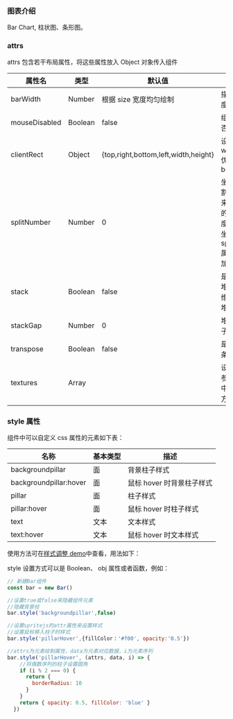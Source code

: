 ### 图表介绍

Bar Chart, 柱状图、条形图。

### attrs

attrs 包含若干布局属性，将这些属性放入 Object 对象传入组件

| 属性名        | 类型    | 默认值                               | 描述                                                                                |
| ------------- | ------- | ------------------------------------ | ----------------------------------------------------------------------------------- |
| barWidth      | Number  | 根据 size 宽度均匀绘制               | 描述柱形宽度                                                                        |
| mouseDisabled | Boolean | false                                | 组件鼠标是否禁用                                                                    |
| clientRect    | Object  | {top,right,bottom,left,width,height} | 设置了 width,heigh,优先与 bottom,right                                              |
| splitNumber   | Number  | 0                                    | 坐标轴的分割段数，用来计算柱子的最大高度，在设置坐标轴的 splitNumber 属性时同步加上 |
| stack         | Boolean | false                                | 是否设置为堆叠图，二维数据无法堆叠                                                  |
| stackGap      | Number  | 0                                    | 堆叠图中柱子间距                                                                    |
| transpose     | Boolean | false                                | 是否设置为条形图                                                                    |
| textures      | Array   |                                      | 设置纹理，参考 spritejs 中纹理设置方式                                              |

### style 属性

组件中可以自定义 css 属性的元素如下表：

| 名称                   | 基本类型 | 描述                      |
| ---------------------- | -------- | ------------------------- |
| backgroundpillar       | 面       | 背景柱子样式              |
| backgroundpillar:hover | 面       | 鼠标 hover 时背景柱子样式 |
| pillar                 | 面       | 柱子样式                  |
| pillar:hover           | 面       | 鼠标 hover 时柱子样式     |
| text                   | 文本     | 文本样式                  |
| text:hover             | 文本     | 鼠标 hover 时文本样式     |

使用方法可在[样式调整 demo](#/demo/column/others)中查看，用法如下：

style 设置方式可以是 Boolean、 obj 属性或者函数，例如：

```javascript
// 新建Bar组件
const bar = new Bar()

//设置true或false来隐藏组件元素
//隐藏背景柱
bar.style('backgroundpillar',false)

//设置spritejs的attr属性来设置样式
//设置鼠标移入柱子时样式
bar.style('pillarHover',{fillColor：'#f00', opacity:'0.5'})

//attrs为元素绘制属性，data为元素对应数据，i为元素序列
bar.style('pillarHover', (attrs, data, i) => {
    //将偶数序列的柱子设置圆角
    if (i % 2 === 0) {
      return {
        borderRadius: 10
      }
    }
    return { opacity: 0.5, fillColor: 'blue' }
  })
```

